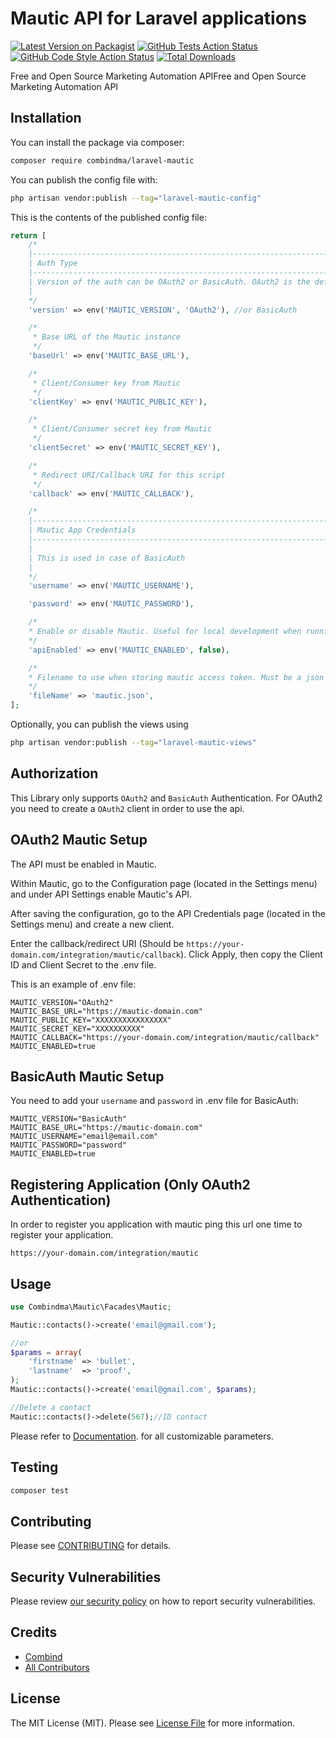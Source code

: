 # Mautic API for Laravel applications

[![Latest Version on Packagist](https://img.shields.io/packagist/v/combindma/laravel-mautic.svg?style=flat-square)](https://packagist.org/packages/combindma/laravel-mautic)
[![GitHub Tests Action Status](https://img.shields.io/github/actions/workflow/status/combindma/laravel-mautic/run-tests.yml?branch=main&label=tests&style=flat-square)](https://github.com/combindma/laravel-mautic/actions?query=workflow%3Arun-tests+branch%3Amain)
[![GitHub Code Style Action Status](https://img.shields.io/github/actions/workflow/status/combindma/laravel-mautic/fix-php-code-style-issues.yml?branch=main&label=code%20style&style=flat-square)](https://github.com/combindma/laravel-mautic/actions?query=workflow%3A"Fix+PHP+code+style+issues"+branch%3Amain)
[![Total Downloads](https://img.shields.io/packagist/dt/combindma/laravel-mautic.svg?style=flat-square)](https://packagist.org/packages/combindma/laravel-mautic)

Free and Open Source Marketing Automation APIFree and Open Source Marketing Automation API

## Installation

You can install the package via composer:

```bash
composer require combindma/laravel-mautic
```

You can publish the config file with:

```bash
php artisan vendor:publish --tag="laravel-mautic-config"
```

This is the contents of the published config file:

```php
return [
    /*
    |--------------------------------------------------------------------------
    | Auth Type
    |--------------------------------------------------------------------------
    | Version of the auth can be OAuth2 or BasicAuth. OAuth2 is the default value.
    |
    */
    'version' => env('MAUTIC_VERSION', 'OAuth2'), //or BasicAuth

    /*
     * Base URL of the Mautic instance
     */
    'baseUrl' => env('MAUTIC_BASE_URL'),

    /*
     * Client/Consumer key from Mautic
     */
    'clientKey' => env('MAUTIC_PUBLIC_KEY'),

    /*
     * Client/Consumer secret key from Mautic
     */
    'clientSecret' => env('MAUTIC_SECRET_KEY'),

    /*
     * Redirect URI/Callback URI for this script
     */
    'callback' => env('MAUTIC_CALLBACK'),

    /*
    |--------------------------------------------------------------------------
    | Mautic App Credentials
    |--------------------------------------------------------------------------
    |
    | This is used in case of BasicAuth
    |
    */
    'username' => env('MAUTIC_USERNAME'),

    'password' => env('MAUTIC_PASSWORD'),

    /*
    * Enable or disable Mautic. Useful for local development when running tests.
    */
    'apiEnabled' => env('MAUTIC_ENABLED', false),

    /*
    * Filename to use when storing mautic access token. Must be a json File
    */
    'fileName' => 'mautic.json',
];
```

Optionally, you can publish the views using

```bash
php artisan vendor:publish --tag="laravel-mautic-views"
```

## Authorization
This Library only supports `OAuth2` and `BasicAuth` Authentication.
For OAuth2 you need to create a `OAuth2` client in order to use the api.

## OAuth2 Mautic Setup
The API must be enabled in Mautic.

Within Mautic, go to the Configuration page (located in the Settings menu) and under API Settings enable Mautic's API.

After saving the configuration, go to the API Credentials page (located in the Settings menu) and create a new client.

Enter the callback/redirect URI (Should be `https://your-domain.com/integration/mautic/callback`). Click Apply, then copy the Client ID and Client Secret to the .env file.

This is an example of .env file:

```
MAUTIC_VERSION="OAuth2"
MAUTIC_BASE_URL="https://mautic-domain.com"
MAUTIC_PUBLIC_KEY="XXXXXXXXXXXXXXXX"
MAUTIC_SECRET_KEY="XXXXXXXXXX"
MAUTIC_CALLBACK="https://your-domain.com/integration/mautic/callback"
MAUTIC_ENABLED=true
```

## BasicAuth Mautic Setup
You need to add your `username` and `password` in .env file for BasicAuth:
```
MAUTIC_VERSION="BasicAuth"
MAUTIC_BASE_URL="https://mautic-domain.com"
MAUTIC_USERNAME="email@email.com"
MAUTIC_PASSWORD="password"
MAUTIC_ENABLED=true
```

## Registering Application (Only OAuth2 Authentication)
In order to register you application with mautic ping this url one time to register your application.
```url
https://your-domain.com/integration/mautic
```

## Usage

```php
use Combindma\Mautic\Facades\Mautic;

Mautic::contacts()->create('email@gmail.com');

//or
$params = array(
    'firstname' => 'bullet',
    'lastname'  => 'proof',
);
Mautic::contacts()->create('email@gmail.com', $params);

//Delete a contact
Mautic::contacts()->delete(567);//ID contact
```

Please refer to [Documentation](https://developer.mautic.org).
for all customizable parameters.

## Testing

```bash
composer test
```

## Contributing

Please see [CONTRIBUTING](CONTRIBUTING.md) for details.

## Security Vulnerabilities

Please review [our security policy](../../security/policy) on how to report security vulnerabilities.

## Credits

- [Combind](https://github.com/combindma)
- [All Contributors](../../contributors)

## License

The MIT License (MIT). Please see [License File](LICENSE.md) for more information.
